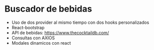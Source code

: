 # Buscador de bebidas

- Uso de dos provider al mismo tiempo con dos hooks personalizados
- React-bootstrap
- API de bebidas: https://www.thecocktaildb.com/
- Consultas con AXIOS
- Modales dinamicos con react
